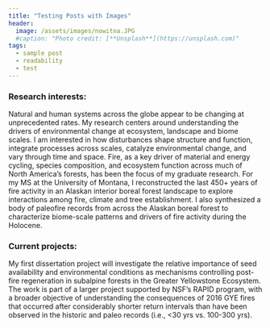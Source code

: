 ```yaml
---
title: "Testing Posts with Images"
header:
  image: /assets/images/nowitna.JPG
  #caption: "Photo credit: [**Unsplash**](https://unsplash.com)"
tags: 
  - sample post
  - readability
  - test
---
```


### Research interests:   

Natural and human systems across the globe appear to be changing at unprecedented rates. My research centers around understanding the drivers of environmental change at ecosystem, landscape and biome scales. I am interested in how disturbances shape structure and function, integrate processes across scales, catalyze environmental change, and vary through time and space. Fire, as a key driver of material and energy cycling, species composition, and ecosystem function across much of North America’s forests, has been the focus of my graduate research. 
For my MS at the University of Montana, I reconstructed the last 450+ years of fire activity in an Alaskan interior boreal forest landscape to explore interactions among fire, climate and tree establishment. I also synthesized a body of paleofire records from across the Alaskan boreal forest to characterize biome-scale patterns and drivers of fire activity during the Holocene. 


### Current projects:   

My first dissertation project will investigate the relative importance of seed availability and environmental conditions as mechanisms controlling post-fire regeneration in subalpine forests in the Greater Yellowstone Ecosystem. The work is part of a larger project supported by NSF’s RAPID program, with a broader objective of understanding the consequences of 2016 GYE fires that occurred after considerably shorter return intervals than have been observed in the historic and paleo records (i.e., <30 yrs vs. 100-300 yrs). 

